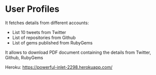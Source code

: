 User Profiles
=============

It fetches details from different accounts:

* List 10 tweets from Twitter
* List of repositories from Github
* List of gems published from RubyGems

It allows to download PDF document containing the details from Twitter, Github, RubyGems

Heroku: https://powerful-inlet-2298.herokuapp.com/
